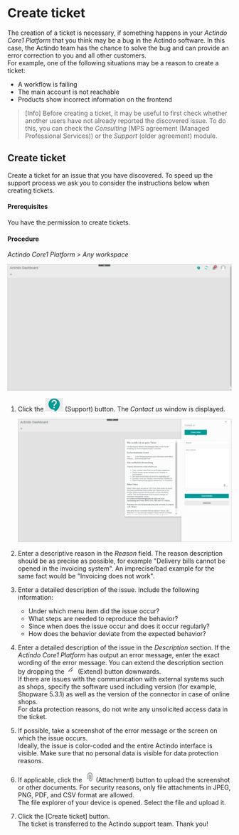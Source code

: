 # Create ticket

The creation of a ticket is necessary, if something happens in your *Actindo Core1 Platform* that you think may be a bug in the Actindo software. In this case, the Actindo team has the chance to solve the bug and can provide an error correction to you and all other customers.   
For example, one of the following situations may be a reason to create a ticket:   
- A workflow is failing
- The main account is not reachable
- Products show incorrect information on the frontend   

> [Info] Before creating a ticket, it may be useful to first check whether another users have not already reported the discovered issue. To do this, you can check the *Consulting* (MPS agreement (Managed Professional Services)) or the *Support* (older agreement) module.



## Create ticket

Create a ticket for an issue that you have discovered. To speed up the support process we ask you to consider the instructions below when creating tickets.

#### Prerequisites

You have the permission to create tickets.

#### Procedure

*Actindo Core1 Platform > Any workspace*

![Core1 Platform](../../Assets/Screenshots/Core1Platform/UsingCore1/Core1Ticket.png "[Core1 Platform]")   

1. Click the ![Support](../../Assets/Icons/CreateTicket.png "[Support]") (Support) button.
The *Contact us* window is displayed.

   ![Contact us](../../Assets/Screenshots/Core1Platform/UsingCore1/Core1TicketTemplate.png "[Contact us")   

2. Enter a descriptive reason in the *Reason* field. The reason description should be as precise as possible, for example "Delivery bills cannot be opened in the invoicing system".  An imprecise/bad example for the same fact would be "Invoicing does not work". 

3. Enter a detailed description of the issue. Include the following information:
     - Under which menu item did the issue occur?
     - What steps are needed to reproduce the behavior?
     - Since when does the issue occur and does it occur regularly?
    - How does the behavior deviate from the expected behavior?    

4. Enter a detailed description of the issue in the *Description* section. If the *Actindo Core1 Platform* has output an error message, enter the exact wording of the error message. You can extend the description section by dropping the ![Extend](../../Assets/Icons/Extend.png "[Extend") (Extend) button downwards.   
   If there are issues with the communication with external systems such as shops, specify the software used including version (for example, Shopware 5.3.1) as well as the version of the connector in case of online shops.  
   For data protection reasons, do not write any unsolicited access data in the ticket.

5. If possible, take a screenshot of the error message or the screen on which the issue occurs.    
   Ideally, the issue is color-coded and the entire Actindo interface is visible. Make sure that no personal data is visible for data protection reasons.

5. If applicable, click the ![Attachment](../../Assets/Icons/Attachment.png "[Attachment") (Attachment) button to upload the screenshot or other documents. For security reasons, only file attachments in JPEG, PNG, PDF, and CSV format are allowed.   
   The file explorer of your device is opened. Select the file and upload it.

6. Click the [Create ticket] button.   
   The ticket is transferred to the Actindo support team. Thank you!
